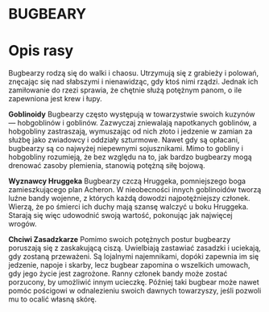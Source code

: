 # BUGBEARY



# Opis rasy

Bugbearzy rodzą się do walki i chaosu. Utrzymują się z grabieży i polowań, znęcając się nad słabszymi i nienawidząc, gdy ktoś nimi rządzi. Jednak ich zamiłowanie do rzezi sprawia, że chętnie służą potężnym panom, o ile zapewniona jest krew i łupy.

**Goblinoidy** Bugbearzy często występują w towarzystwie swoich kuzynów — hobgoblinów i goblinów. Zazwyczaj zniewalają napotkanych goblinów, a hobgobliny zastraszają, wymuszając od nich złoto i jedzenie w zamian za służbę jako zwiadowcy i oddziały szturmowe. Nawet gdy są opłacani, bugbearzy są co najwyżej niepewnymi sojusznikami. Mimo to gobliny i hobgobliny rozumieją, że bez względu na to, jak bardzo bugbearzy mogą drenować zasoby plemienia, stanowią potężną siłę bojową.

**Wyznawcy Hruggeka** Bugbearzy czczą Hruggeka, pomniejszego boga zamieszkującego plan Acheron. W nieobecności innych goblinoidów tworzą luźne bandy wojenne, z których każdą dowodzi najpotężniejszy członek. Wierzą, że po śmierci ich duchy mają szansę walczyć u boku Hruggeka. Starają się więc udowodnić swoją wartość, pokonując jak najwięcej wrogów.

**Chciwi Zasadzkarze** Pomimo swoich potężnych postur bugbearzy poruszają się z zaskakującą ciszą. Uwielbiają zastawiać zasadzki i uciekają, gdy zostaną przeważeni. Są lojalnymi najemnikami, dopóki zapewnia im się jedzenie, napoje i skarby, lecz bugbear zapomina o wszelkich umowach, gdy jego życie jest zagrożone. Ranny członek bandy może zostać porzucony, by umożliwić innym ucieczkę. Później taki bugbear może nawet pomóc pościgowi w odnalezieniu swoich dawnych towarzyszy, jeśli pozwoli mu to ocalić własną skórę.

<!--stackedit_data:
eyJoaXN0b3J5IjpbLTg2ODg3OTk5MF19
-->